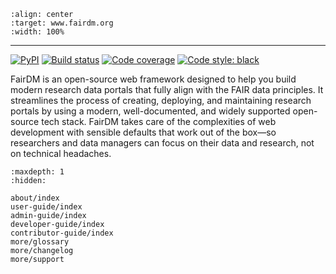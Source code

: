 ```{figure} _static/fairdm_light.svg
:align: center
:target: www.fairdm.org
:width: 100%
```
______________________________________________________________________

[![PyPI](https://badge.fury.io/py/fairdm.svg)](https://badge.fury.io/py/fairdm) 
[![Build status](https://travis-ci.org/SSJenny90/fairdm.svg?branch=master)](https://travis-ci.org/SSJenny90/fairdm) 
[![Code coverage](https://codecov.io/gh/SSJenny90/fairdm/branch/master/graph/badge.svg)](https://codecov.io/gh/SSJenny90/fairdm) 
[![Code style: black](https://img.shields.io/badge/code%20style-black-000000.svg)](https://github.com/ambv/black)

FairDM is an open-source web framework designed to help you build modern research data portals that fully align with the FAIR data principles. It streamlines the process of creating, deploying, and maintaining research portals by using a modern, well-documented, and widely supported open-source tech stack. FairDM takes care of the complexities of web development with sensible defaults that work out of the box—so researchers and data managers can focus on their data and research, not on technical headaches.


```{toctree}
:maxdepth: 1
:hidden:

about/index
user-guide/index
admin-guide/index
developer-guide/index
contributor-guide/index
more/glossary
more/changelog
more/support
```



<!-- ## Indices and tables

- {ref}`genindex`
- {ref}`modindex`
- {ref}`search` -->
